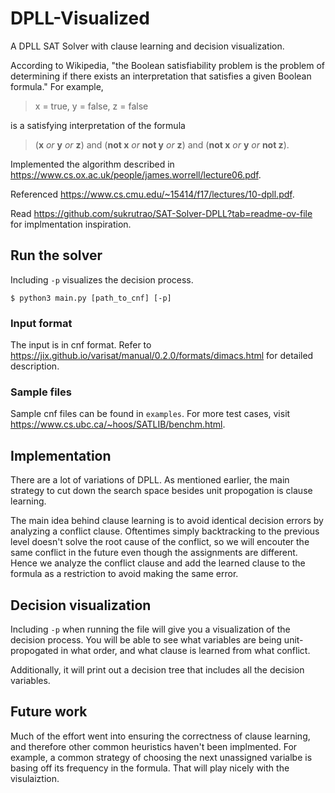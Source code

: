 # DPLL-Visualized

A DPLL SAT Solver with clause learning and decision visualization. 

According to Wikipedia, "the Boolean satisfiability problem is the problem of determining if there exists an interpretation that satisfies a given Boolean formula." For example, 

>x = true, y = false, z = false

is a satisfying interpretation of the formula 

>(**x** *or* **y** *or* **z**) and (**not x** *or* **not y** *or* **z**) and (**not x** *or* **y** *or* **not z**).

Implemented the algorithm described in https://www.cs.ox.ac.uk/people/james.worrell/lecture06.pdf.

Referenced https://www.cs.cmu.edu/~15414/f17/lectures/10-dpll.pdf.

Read https://github.com/sukrutrao/SAT-Solver-DPLL?tab=readme-ov-file for implmentation inspiration.

## Run the solver

Including `-p` visualizes the decision process.

```
$ python3 main.py [path_to_cnf] [-p]
```

### Input format

The input is in cnf format. Refer to https://jix.github.io/varisat/manual/0.2.0/formats/dimacs.html for detailed description.

### Sample files

Sample cnf files can be found in `examples`. For more test cases, visit https://www.cs.ubc.ca/~hoos/SATLIB/benchm.html. 

## Implementation

There are a lot of variations of DPLL. As mentioned earlier, the main strategy to cut down the search space besides unit propogation is clause learning. 

The main idea behind clause learning is to avoid identical decision errors by analyzing a conflict clause. Oftentimes simply backtracking to the previous level doesn't solve the root cause of the conflict, so we will encouter the same conflict in the future even though the assignments are different. Hence we analyze the conflict clause and add the learned clause to the formula as a restriction to avoid making the same error.

## Decision visualization

Including `-p` when running the file will give you a visualization of the decision process. You will be able to see what variables are being unit-propogated in what order, and what clause is learned from what conflict.

Additionally, it will print out a decision tree that includes all the decision variables.

## Future work

Much of the effort went into ensuring the correctness of clause learning, and therefore other common heuristics haven't been implmented. For example, a common strategy of choosing the next unassigned varialbe is basing off its frequency in the formula. That will play nicely with the visulaiztion. 
